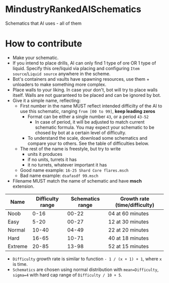 # MindustryRankedAISchematics
Schematics that AI uses - all of them

# How to contribute
- Make your schematic.
- If you intend to place drills, AI can only find 1 type of ore OR 1 type of liquid. Specify this ore/liquid via placing and configuring `Item source`/`Liquid source` anywhere in the scheme.
- Bot's containers and vaults have spawning resources, use them + unloaders to make something more complex.
- Place walls to your liking. In case your don't, bot will try to place walls itself. Walls are not guaranteed to be placed and can be ignored by bot.
- Give it a simple name, reflecting:
  - First number in the name MUST reflect intended difficilty of the AI to use this schematic, ranging `from [00 to 99]`, **keep leading zeros**
    - Format can be either a single number `43`, or a period `43-52`
      - In case of period, it will be adjusted to match current schematic formula. You may expect your schematic to be chosed by bot at a certain level of difficulty.
    - To understand the scale, download some schematics and compare your to others. See the table of difficulties below.
  - The rest of the name is freestyle, but try to write
    - units it produces
    - if no units, turrets it has
    - it no turrets, whatever important it has
  - Good name example: `16-25 Shard Core flares.msch`
  - Bad name example: `dsafasdf 99.msch`
- Filename MUST match the name of schematic and have **msch** extension.

Name | Difficulty range | Schematics range | Growth rate (time/difficulty)
---- | ---------------- | ---------------- | -----------------------------
Noob | 0-16 | 00-22 | 04 at 60 minutes
Easy | 5-20 | 00-27 | 12 at 30 minutes
Normal | 10-40 | 04-49 | 22 at 20 minutes
Hard | 16-65 | 10-71 | 40 at 18 minutes
Extreme | 20-85 | 13-98 | 52 at 15 minutes

* `Difficulty` growth rate is similar to function `- 1 / (x + 1) + 1`, where `x` is time.
* `Schematics` are chosen using normal distribution with `mean=Difficulty`, `sigma=4` with hard cap range of `Difficulty / 10 + 5`.
